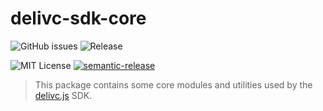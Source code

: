 # delivc-sdk-core

![GitHub issues](https://img.shields.io/github/issues/delivc/delivc-sdk-core)
![Release](https://github.com/delivc/delivc-sdk-core/workflows/Release/badge.svg)

![MIT License](https://img.shields.io/badge/license-MIT-blue.svg)
[![semantic-release](https://img.shields.io/badge/%F0%9F%93%A6%F0%9F%9A%80-semantic--release-e10079.svg)](https://github.com/semantic-release/semantic-release)

> This package contains some core modules and utilities used by the [delivc.js](https://github.com/delivc/delivc.js) SDK.